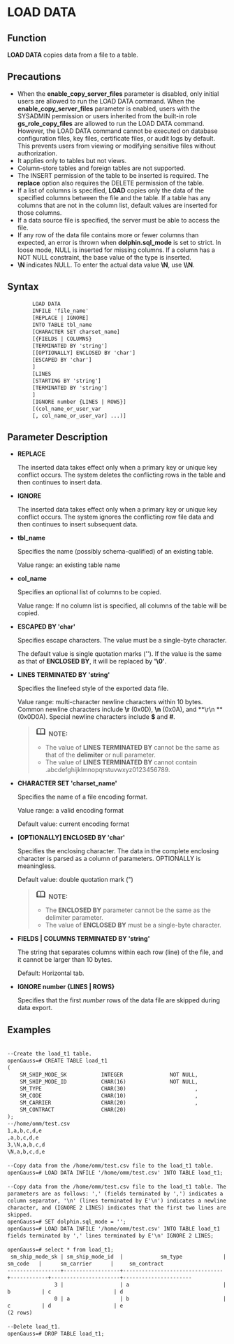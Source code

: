 # LOAD DATA<a name="EN-US_TOPIC_0289899980"></a>

## Function<a name="en-us_topic_0283136676_en-us_topic_0237122096_en-us_topic_0059778766_s0d743b5d862d4cf1829449f474af6d7z"></a>

**LOAD DATA** copies data from a file to a table.


## Precautions<a name="en-us_topic_0283136676_en-us_topic_0237122096_en-us_topic_0059778766_sc996fd2c14664963bae3e1e0ce655461"></a>

-   When the **enable\_copy\_server\_files** parameter is disabled, only initial users are allowed to run the LOAD DATA command. When the **enable\_copy\_server\_files** parameter is enabled, users with the SYSADMIN permission or users inherited from the built-in role **gs\_role\_copy\_files** are allowed to run the LOAD DATA command. However, the LOAD DATA command cannot be executed on database configuration files, key files, certificate files, or audit logs by default. This prevents users from viewing or modifying sensitive files without authorization.
-   It applies only to tables but not views.
-   Column-store tables and foreign tables are not supported.
-   The INSERT permission of the table to be inserted is required. The **replace** option also requires the DELETE permission of the table.
-   If a list of columns is specified, **LOAD** copies only the data of the specified columns between the file and the table. If a table has any columns that are not in the column list, default values are inserted for those columns.
-   If a data source file is specified, the server must be able to access the file.
-   If any row of the data file contains more or fewer columns than expected, an error is thrown when **dolphin.sql\_mode** is set to strict. In loose mode, NULL is inserted for missing columns. If a column has a NOT NULL constraint, the base value of the type is inserted.
-   **\\N** indicates NULL. To enter the actual data value **\\N**, use **\\\\N**.

## Syntax<a name="en-us_topic_0283136676_en-us_topic_0237122096_en-us_topic_0059778766_s85a73a9ad894403da754c5d6b3d821g2"></a>


```
        LOAD DATA
        INFILE 'file_name'
        [REPLACE | IGNORE]
        INTO TABLE tbl_name
        [CHARACTER SET charset_name]
        [{FIELDS | COLUMNS}
        [TERMINATED BY 'string']
        [[OPTIONALLY] ENCLOSED BY 'char']
        [ESCAPED BY 'char']
        ]
        [LINES
        [STARTING BY 'string']
        [TERMINATED BY 'string']
        ]
        [IGNORE number {LINES | ROWS}]
        [(col_name_or_user_var
        [, col_name_or_user_var] ...)]
```

## Parameter Description<a name="en-us_topic_0283136676_en-us_topic_0237122096_en-us_topic_0059778766_sd35c0a2e8c2f4c18837224240e8c4e6a"></a>

-   **REPLACE**

    The inserted data takes effect only when a primary key or unique key conflict occurs. The system deletes the conflicting rows in the table and then continues to insert data.

-   **IGNORE**

    The inserted data takes effect only when a primary key or unique key conflict occurs. The system ignores the conflicting row file data and then continues to insert subsequent data.

-   **tbl\_name**

    Specifies the name \(possibly schema-qualified\) of an existing table.

    Value range: an existing table name

-   **col\_name**

    Specifies an optional list of columns to be copied.

    Value range: If no column list is specified, all columns of the table will be copied.

-   **ESCAPED BY 'char'**

    Specifies escape characters. The value must be a single-byte character.

    The default value is single quotation marks \(''\). If the value is the same as that of **ENCLOSED BY**, it will be replaced by **'\\0'**.

-   **LINES TERMINATED BY 'string'**

    Specifies the linefeed style of the exported data file.

    Value range: multi-character newline characters within 10 bytes. Common newline characters include  **\\r**  \(0x0D\),  **\\n**  \(0x0A\), and  **\\r\\n **\(0x0D0A\). Special newline characters include  **$**  and  **\#**.
    
    >![](public_sys-resources/icon-note.gif) **NOTE:**
    >   
    >-   The value of **LINES TERMINATED BY** cannot be the same as that of the **delimiter** or null parameter.   
    >-   The value of **LINES TERMINATED BY** cannot contain .abcdefghijklmnopqrstuvwxyz0123456789.

-   **CHARACTER SET 'charset\_name'**
    
    Specifies the name of a file encoding format.
    
    Value range: a valid encoding format
    
    Default value: current encoding format

-   **\[OPTIONALLY\] ENCLOSED BY 'char'**
    
    Specifies the enclosing character. The data in the complete enclosing character is parsed as a column of parameters. OPTIONALLY is meaningless.
    
    Default value: double quotation mark (")
    
    >![](public_sys-resources/icon-note.gif) **NOTE:**
    >
    >-   The **ENCLOSED BY** parameter cannot be the same as the delimiter parameter.
    >-   The value of **ENCLOSED BY** must be a single-byte character.

-   **FIELDS \| COLUMNS TERMINATED BY 'string'**

    The string that separates columns within each row \(line\) of the file, and it cannot be larger than 10 bytes.

    Default: Horizontal tab.

-   **IGNORE number \{LINES \| ROWS\}**

    Specifies that the first *number* rows of the data file are skipped during data export.

## Examples<a name="en-us_topic_0283136676_en-us_topic_0237122096_en-us_topic_0059778766_s30bb80bf2fbd4cb3af1ab84e7cb1e0h8"></a>

```

--Create the load_t1 table.
openGauss=# CREATE TABLE load_t1
(
    SM_SHIP_MODE_SK           INTEGER               NOT NULL,
    SM_SHIP_MODE_ID           CHAR(16)              NOT NULL,
    SM_TYPE                   CHAR(30)                      ,
    SM_CODE                   CHAR(10)                      ,
    SM_CARRIER                CHAR(20)                      ,
    SM_CONTRACT               CHAR(20)
);
--/home/omm/test.csv
1,a,b,c,d,e
,a,b,c,d,e
3,\N,a,b,c,d
\N,a,b,c,d,e

--Copy data from the /home/omm/test.csv file to the load_t1 table.
openGauss=# LOAD DATA INFILE '/home/omm/test.csv' INTO TABLE load_t1;

--Copy data from the /home/omm/test.csv file to the load_t1 table. The parameters are as follows: ',' (fields terminated by ',') indicates a column separator, '\n' (lines terminated by E'\n') indicates a newline character, and (IGNORE 2 LINES) indicates that the first two lines are skipped.
openGauss=# SET dolphin.sql_mode = '';
openGauss=# LOAD DATA INFILE '/home/omm/test.csv' INTO TABLE load_t1 fields terminated by ',' lines terminated by E'\n' IGNORE 2 LINES;

openGauss=# select * from load_t1;
 sm_ship_mode_sk | sm_ship_mode_id  |            sm_type             |  sm_code   |      sm_carrier      |     sm_contract
-----------------+------------------+--------------------------------+------------+----------------------+----------------------
               3 |                  | a                              | b          | c                    | d
               0 | a                | b                              | c          | d                    | e
(2 rows)

--Delete load_t1.
openGauss=# DROP TABLE load_t1;
```
